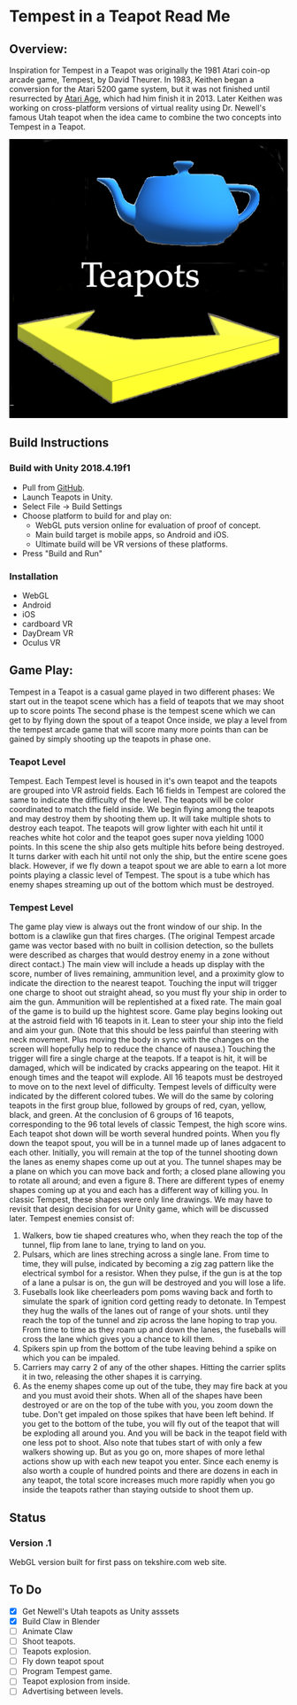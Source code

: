 # Tempest in a Teapot Read Me

## Overview:    
Inspiration for Tempest in a Teapot was originally the 1981 Atari coin-op arcade game, Tempest, by David Theurer.  In 1983, Keithen began a conversion for the Atari 5200 game system, but it was not finished until resurrected by [Atari Age](https://atariage.com/store/index.php?l=product_detail&p=1036), which had him finish it in 2013. Later Keithen was working on cross-platform versions of virtual reality using Dr. Newell's famous Utah teapot when the idea came to combine the two concepts into Tempest in a Teapot.

![Teapots splash screen](ReadMeImages/TeapotsSplash.png)

## Build Instructions
### Build with Unity 2018.4.19f1
* Pull from [GitHub](https://github.com/Tekshire/Teapots).
* Launch Teapots in Unity.
* Select File -> Build Settings
* Choose platform to build for and play on: 
    * WebGL puts version online for evaluation of proof of concept.
    * Main build target is mobile apps, so Android and iOS.
    * Ultimate build will be VR versions of these platforms.
* Press "Build and Run"

### Installation
* WebGL
* Android
* iOS
* cardboard VR
* DayDream VR
* Oculus VR
 
 ## Game Play: 
 Tempest in a Teapot is a casual game played in two different phases: We start out in the teapot scene which has a field of teapots that we may shoot up to score points The second phase is the tempest scene which we can get to by flying down the spout of a teapot Once inside, we play a level from the tempest arcade game that will score many more points than can be gained by simply shooting up the teapots in phase one.
 
 ### Teapot Level
 Tempest. Each Tempest level is housed in it's own teapot and the teapots are grouped into VR astroid fields. Each 16 fields in Tempest are colored the same to indicate the difficulty of the level. The teapots will be color coordinated to match the field inside. We begin flying among the teapots and may destroy them by shooting them up. It will take multiple shots to destroy each teapot. The teapots will grow lighter with each hit until it reaches white hot color and the teapot goes super nova yielding 1000 points. In this scene the ship also gets multiple hits before being destroyed. It turns darker with each hit until not only the ship, but the entire scene goes black. However, if we fly down a teapot spout we are able to earn a lot more points playing a classic level of Tempest. The spout is a tube which has enemy shapes streaming up out of the bottom which must be destroyed.
 
 ### Tempest Level
 
 The game play view is always out the front window of our ship. In the bottom is a clawlike gun that fires charges. (The original Tempest arcade game was vector based with no built in collision detection, so the bullets were described as charges that would destroy enemy in a zone without direct contact.) The main view will include a heads up display with the score, number of lives remaining, ammunition level, and a proximity glow to indicate the direction to the nearest teapot. Touching the input will trigger one charge to shoot out straight ahead, so you must fly your ship in order to aim the gun. Ammunition will be replentished at a fixed rate. The main goal of the game is to build up the hightest score.
 Game play begins looking out at the astroid field with 16 teapots in it. Lean to steer your ship into the field and aim your gun. (Note that this should be less painful than steering with neck movement. Plus moving the body in sync with the changes on the screen will hopefully help to reduce the chance of nausea.) Touching the trigger will fire a single charge at the teapots. If a teapot is hit, it will be damaged, which will be indicated by cracks appearing on the teapot. Hit it enough times and the teapot will explode. All 16 teapots must be destroyed to move on to the next level of difficulty. Tempest levels of difficulty were indicated by the different colored tubes. We will do the same by coloring teapots in the first group blue, followed by groups of red, cyan, yellow, black, and green. At the conclusion of 6 groups of 16 teapots, corresponding to the 96 total levels of classic Tempest, the high score wins. Each teapot shot down will be worth several hundred points.
 When you fly down the teapot spout, you will be in a tunnel made up of lanes adgacent to each other. Initially, you will remain at the top of the tunnel shooting down the lanes as enemy shapes come up out at you. The tunnel shapes may be a plane on which you can move back and forth; a closed plane allowing you to rotate all around; and even a figure 8. There are different types of enemy shapes coming up at you and each has a different way of killing you. In classic Tempest, these shapes were only line drawings. We may have to revisit that design decision for our Unity game, which will be discussed later. Tempest enemies consist of: 
 1. Walkers, bow tie shaped creatures who, when they reach the top of the tunnel, flip from lane to lane, trying to land on you. 
 1. Pulsars, which are lines streching across a single lane. From time to time, they will pulse, indicated by becoming a zig zag pattern like the electrical symbol for a resistor. When they pulse, if the gun is at the top of a lane a pulsar is on, the gun will be destroyed and you will lose a life.
1. Fuseballs look like cheerleaders pom poms waving back and forth to simulate the spark of ignition cord getting ready to detonate. In Tempest they hug the walls of the lanes out of range of your shots. until they reach the top of the tunnel and zip across the lane hoping to trap you. From time to time as they roam up and down the lanes, the fuseballs will cross the lane which gives you a chance to kill them.
1. Spikers spin up from the bottom of the tube leaving behind a spike on which you can be impaled.
 1. Carriers may carry 2 of any of the other shapes. Hitting the carrier splits it in two, releasing the other shapes it is carrying.
 1. As the enemy shapes come up out of the tube, they may fire back at you and you must avoid their shots.
 When all of the shapes have been destroyed or are on the top of the tube with you, you zoom down the tube. Don't get impaled on those spikes that have been left behind. If you get to the bottom of the tube, you will fly out of the teapot that will be exploding all around you. And you will be back in the teapot field with one less pot to shoot. Also note that tubes start of with only a few walkers showing up. But as you go on, more shapes of more lethal actions show up with each new teapot you enter. Since each enemy is also worth a couple of hundred points and there are dozens in each in any teapot, the total score increases much more rapidly when you go inside the teapots rather than staying outside to shoot them up.

## Status
### Version .1
WebGL version built for first pass on tekshire.com web site.

## To Do
- [x] Get Newell's Utah teapots as Unity asssets
- [x] Build Claw in Blender
- [ ] Animate Claw
- [ ] Shoot teapots.
- [ ] Teapots explosion.
- [ ] Fly down teapot spout
- [ ] Program Tempest game.
- [ ] Teapot explosion from inside.
- [ ] Advertising between levels.
